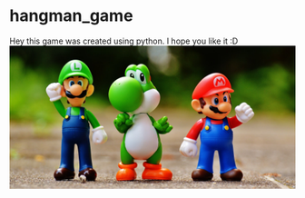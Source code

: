 # hangman_game
Hey this game was created using python. I hope you like it :D
![](focus-photo-of-super-mario-luigi-and-yoshi-figurines-163036.jpg)
